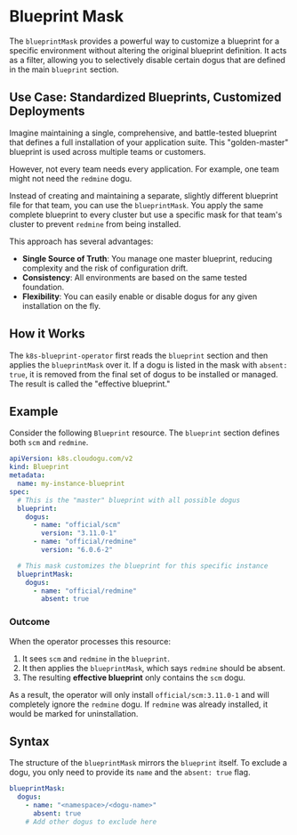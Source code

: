 # Blueprint Mask

The `blueprintMask` provides a powerful way to customize a blueprint for a specific environment without altering the original blueprint definition. It acts as a filter, allowing you to selectively disable certain dogus that are defined in the main `blueprint` section.

## Use Case: Standardized Blueprints, Customized Deployments

Imagine maintaining a single, comprehensive, and battle-tested blueprint that defines a full installation of your application suite. This "golden-master" blueprint is used across multiple teams or customers.

However, not every team needs every application. For example, one team might not need the `redmine` dogu.

Instead of creating and maintaining a separate, slightly different blueprint file for that team, you can use the `blueprintMask`. You apply the same complete blueprint to every cluster but use a specific mask for that team's cluster to prevent `redmine` from being installed.

This approach has several advantages:
- **Single Source of Truth**: You manage one master blueprint, reducing complexity and the risk of configuration drift.
- **Consistency**: All environments are based on the same tested foundation.
- **Flexibility**: You can easily enable or disable dogus for any given installation on the fly.

## How it Works

The `k8s-blueprint-operator` first reads the `blueprint` section and then applies the `blueprintMask` over it. If a dogu is listed in the mask with `absent: true`, it is removed from the final set of dogus to be installed or managed. The result is called the "effective blueprint."

## Example

Consider the following `Blueprint` resource. The `blueprint` section defines both `scm` and `redmine`.

```yaml
apiVersion: k8s.cloudogu.com/v2
kind: Blueprint
metadata:
  name: my-instance-blueprint
spec:
  # This is the "master" blueprint with all possible dogus
  blueprint:
    dogus:
      - name: "official/scm"
        version: "3.11.0-1"
      - name: "official/redmine"
        version: "6.0.6-2"

  # This mask customizes the blueprint for this specific instance
  blueprintMask:
    dogus:
      - name: "official/redmine"
        absent: true
```

### Outcome

When the operator processes this resource:
1. It sees `scm` and `redmine` in the `blueprint`.
2. It then applies the `blueprintMask`, which says `redmine` should be absent.
3. The resulting **effective blueprint** only contains the `scm` dogu.

As a result, the operator will only install `official/scm:3.11.0-1` and will completely ignore the `redmine` dogu. If `redmine` was already installed, it would be marked for uninstallation.

## Syntax

The structure of the `blueprintMask` mirrors the `blueprint` itself. To exclude a dogu, you only need to provide its `name` and the `absent: true` flag.

```yaml
blueprintMask:
  dogus:
    - name: "<namespace>/<dogu-name>"
      absent: true
    # Add other dogus to exclude here
```
